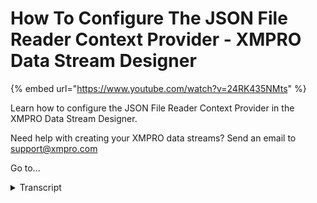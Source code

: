 # How To Configure The JSON File Reader Context Provider - XMPRO Data Stream Designer
{% embed url="https://www.youtube.com/watch?v=24RK435NMts" %}



Learn how to configure the JSON File Reader Context Provider in the XMPRO Data Stream Designer. 

Need help with creating your XMPRO data streams? Send an email to support@xmpro.com 

Go to...
<details>
<summary>Transcript</summary>Learn how to configure the JSON File Reader Context Provider in the XMPRO Data Stream Designer. 

Need help with creating your XMPRO data streams? Send an email to support@xmpro.com 

Go to...
what we are going to do here is look at

how to set up and configure the JSON

file reader agent the purpose of this

agent is to read a JSON formatted file

containing an array of Records and

provided us context to the rest of the

data stream to see this agent start by

adding it to the canvas to do this go to

the toolbox and search for Tyson you

will find it under contacts providers

click on the agent and drag it to the

canvas you will see that a default name

will be given to it to rename this agent

click on the white space and start

typing click somewhere else in your

canvas and click Save now you need to

configure this agent to do this

double-click on the agent to open the

configuration page first make sure you

using the create collection if you'd

like to change this select another

collection from the drop-down next you

need to set your polling interval I'm

going to set this to 30 seconds because

this agent it's a contacts provider it

will get the data it needs from the JSON

file installed in memory setting this

field to 30 seconds will result in this

cache being refreshed every 30 seconds

next we'll have to provide the file path

to your JSON file and lastly you need to

specify your parallel definition which

is just the names of the attributes in

your file

you

when you're done click apply and click

Save to run your stream click on publish

to view the live data click on my view

selector jason's file and click Save

and there you can see the data starts

coming through
</details>